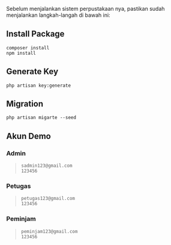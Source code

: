 Sebelum menjalankan sistem perpustakaan nya, pastikan sudah menjalankan langkah-langah di bawah ini:
## Install Package
```
composer install
npm install
```

## Generate Key
```
php artisan key:generate
```

## Migration 
```
php artisan migarte --seed
```

## Akun Demo

### Admin
> `sadmin123@gmail.com`  
> `123456`

### Petugas
> `petugas123@gmail.com`  
> `123456`

### Peminjam
> `peminjam123@gmail.com`  
> `123456`
